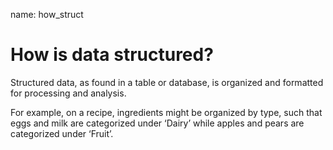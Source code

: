 name: how_struct
# How is data structured?
Structured data, as found in a table or database, is organized and formatted for processing and analysis. 

For example, on a recipe, ingredients might be organized by type, such that eggs and milk are categorized under ‘Dairy’ while apples and pears are categorized under ‘Fruit’.
